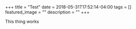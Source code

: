 +++
title =  "Test"
date = 2018-05-31T17:52:14-04:00
tags = []
featured_image = ""
description = ""
+++

This thing works
